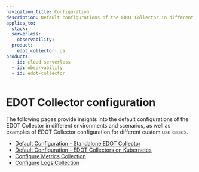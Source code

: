```yaml
---
navigation_title: Configuration
description: Default configurations of the EDOT Collector in different environments and scenarios, as well as examples of EDOT Collector configuration for different custom use cases.
applies_to:
  stack:
  serverless:
    observability:
  product:
    edot_collector: ga
products:
  - id: cloud-serverless
  - id: observability
  - id: edot-collector
---
```


# EDOT Collector configuration

The following pages provide insights into the default configurations of the EDOT Collector in different environments and scenarios, as well as examples of EDOT Collector configuration for different custom use cases.

* [Default Configuration - Standalone EDOT Collector](./default-config-standalone.md)
* [Default Configuration - EDOT Collectors on Kubernetes](./default-config-k8s.md)
* [Configure Metrics Collection](./configure-metrics-collection.md)
* [Configure Logs Collection](./configure-logs-collection.md)


